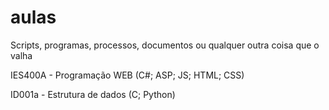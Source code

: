 # aulas
Scripts, programas, processos, documentos ou qualquer outra coisa que o valha


IES400A - Programação WEB (C#; ASP; JS; HTML; CSS)

ID001a  - Estrutura de dados (C; Python)
